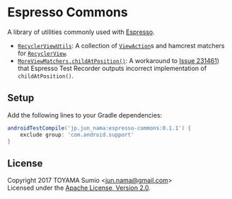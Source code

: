# Espresso Commons

A library of utilities commonly used with [Espresso](https://google.github.io/android-testing-support-library/docs/espresso/index.html).

- [`RecyclerViewUtils`](espresso-commons/src/main/java/jp/jun_nama/espresso/commons/RecyclerViewUtils.java): 
  A collection of [`ViewAction`](https://developer.android.com/reference/android/support/test/espresso/action/ViewActions.html)s and hamcrest matchers for [`RecyclerView`](https://developer.android.com/reference/android/support/v7/widget/RecyclerView.html).
- [`MoreViewMatchers.childAtPosition()`](espresso-commons/src/main/java/jp/jun_nama/espresso/commons/MoreViewMatchers.java#L41): A workaround to [Issue 231461](https://code.google.com/p/android/issues/detail?id=231461)) that Espresso Test Recorder outputs incorrect implementation of `childAtPosition()`.

## Setup

Add the following lines to your Gradle dependencies:

```gradle
androidTestCompile('jp.jun_nama:espresso-commons:0.1.1') {
    exclude group: 'com.android.support'
}
```

## License

Copyright 2017 TOYAMA Sumio &lt;jun.nama@gmail.com&gt;  
Licensed under the
[Apache License, Version 2.0](http://www.apache.org/licenses/LICENSE-2.0).

